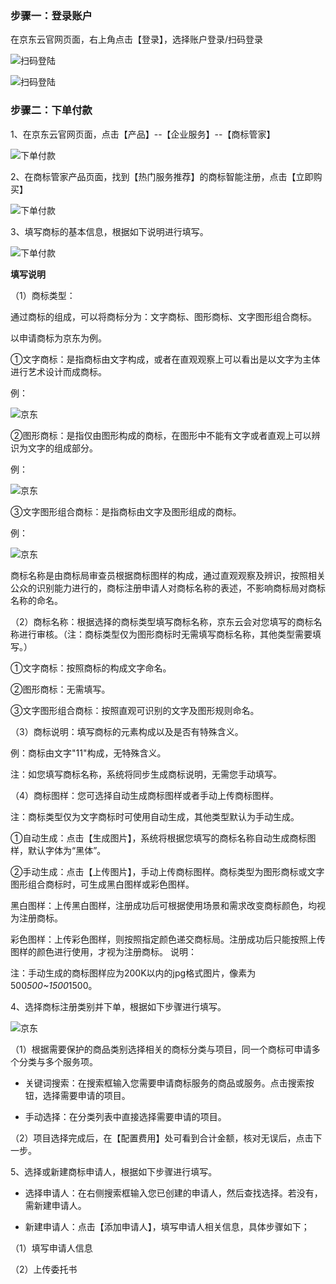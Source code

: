 ### 步骤一：登录账户

在京东云官网页面，右上角点击【登录】，选择账户登录/扫码登录

![扫码登陆](https://static-ftcms.jd.com/p/files/6364e0889eabc0def83aa33c.png)

![扫码登陆](https://static-ftcms.jd.com/p/files/6364e08d20ee4c675e53d834.png)

### 步骤二：下单付款
1、在京东云官网页面，点击【产品】--【企业服务】--【商标管家】

![下单付款](https://static-ftcms.jd.com/p/files/6364f00320ee4c675e53d839.png)

2、在商标管家产品页面，找到【热门服务推荐】的商标智能注册，点击【立即购买】

![下单付款](https://static-ftcms.jd.com/p/files/6364f01b9eabc0def83aa342.png)

3、填写商标的基本信息，根据如下说明进行填写。

![下单付款](https://static-ftcms.jd.com/p/files/6364f03220ee4c675e53d83a.png)

**填写说明**

（1）商标类型：

通过商标的组成，可以将商标分为：文字商标、图形商标、文字图形组合商标。

以申请商标为京东为例。

①文字商标：是指商标由文字构成，或者在直观观察上可以看出是以文字为主体进行艺术设计而成商标。

例：

![京东](https://static-ftcms.jd.com/p/files/6364f1749eabc0def83aa343.png)

②图形商标：是指仅由图形构成的商标，在图形中不能有文字或者直观上可以辨识为文字的组成部分。

例：

![京东](https://static-ftcms.jd.com/p/files/6364f1769eabc0def83aa344.png)

③文字图形组合商标：是指商标由文字及图形组成的商标。

例：

![京东](https://static-ftcms.jd.com/p/files/6364f17820ee4c675e53d83c.png)

商标名称是由商标局审查员根据商标图样的构成，通过直观观察及辨识，按照相关公众的识别能力进行的，商标注册申请人对商标名称的表述，不影响商标局对商标名称的命名。

（2）商标名称：根据选择的商标类型填写商标名称，京东云会对您填写的商标名称进行审核。（注：商标类型仅为图形商标时无需填写商标名称，其他类型需要填写。）

 ①文字商标：按照商标的构成文字命名。

 ②图形商标：无需填写。

 ③文字图形组合商标：按照直观可识别的文字及图形规则命名。

（3）商标说明：填写商标的元素构成以及是否有特殊含义。

例：商标由文字"11"构成，无特殊含义。

注：如您填写商标名称，系统将同步生成商标说明，无需您手动填写。

（4）商标图样：您可选择自动生成商标图样或者手动上传商标图样。

注：商标类型仅为文字商标时可使用自动生成，其他类型默认为手动生成。

 ①自动生成：点击【生成图片】，系统将根据您填写的商标名称自动生成商标图样，默认字体为“黑体”。

 ②手动生成：点击【上传图片】，手动上传商标图样。商标类型为图形商标或文字图形组合商标时，可生成黑白图样或彩色图样。

  黑白图样：上传黑白图样，注册成功后可根据使用场景和需求改变商标颜色，均视为注册商标。

  彩色图样：上传彩色图样，则按照指定颜色递交商标局。注册成功后只能按照上传图样的颜色进行使用，才视为注册商标。
说明：

注：手动生成的商标图样应为200K以内的jpg格式图片，像素为500*500~1500*1500。

4、选择商标注册类别并下单，根据如下步骤进行填写。

![京东](https://static-ftcms.jd.com/p/files/6364f04320ee4c675e53d83b.png)

（1）根据需要保护的商品类别选择相关的商标分类与项目，同一个商标可申请多个分类与多个服务项。

 - 关键词搜索：在搜索框输入您需要申请商标服务的商品或服务。点击搜索按钮，选择需要申请的项目。
 
 - 手动选择：在分类列表中直接选择需要申请的项目。
 
（2）项目选择完成后，在【配置费用】处可看到合计金额，核对无误后，点击下一步。

5、选择或新建商标申请人，根据如下步骤进行填写。

 - 选择申请人：在右侧搜索框输入您已创建的申请人，然后查找选择。若没有，需新建申请人。
 
 - 新建申请人：点击【添加申请人】，填写申请人相关信息，具体步骤如下；
 
（1）填写申请人信息




（2）上传委托书
